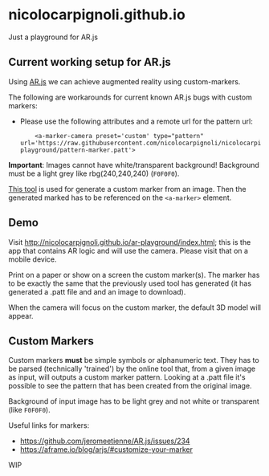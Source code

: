 # nicolocarpignoli.github.io
Just a playground for AR.js

## Current working setup for AR.js

Using [AR.js](https://github.com/jeromeetienne/AR.js) we can achieve augmented reality using custom-markers.

The following are workarounds for current known AR.js bugs with custom markers:

- Please use the following attributes and a remote url for the pattern url:

    ```
        <a-marker-camera preset='custom' type="pattern" url='https://raw.githubusercontent.com/nicolocarpignoli/nicolocarpignoli.github.io/master/ar-playground/pattern-marker.patt'>

    ```

**Important**: Images cannot have white/transparent background! Background must be a light grey like rbg(240,240,240) (`F0F0F0`).

[This tool](https://jeromeetienne.github.io/AR.js/three.js/examples/marker-training/examples/generator.html) is used for generate a custom marker from an image. Then the generated marked has to be referenced on the `<a-marker>` element.

## Demo

Visit http://nicolocarpignoli.github.io/ar-playground/index.html; this is the app that contains AR logic and will use the camera. Please visit that on a mobile device.

Print on a paper or show on a screen the custom marker(s). The marker has to be exactly the same that the previously used tool has generated (it has generated a .patt file and and an image to download).

When the camera will focus on the custom marker, the default 3D model will appear.

## Custom Markers

Custom markers **must** be simple symbols or alphanumeric text. They has to be parsed (technically 'trained') by the online tool that, from a given image as input, will outputs a custom marker pattern. Looking at a .patt file it's possible to see the pattern that has been created from the original image.

Background of input image has to be light grey and not white or transparent (like `F0F0F0`).

Useful links for markers: 
- https://github.com/jeromeetienne/AR.js/issues/234
- https://aframe.io/blog/arjs/#customize-your-marker

WIP



